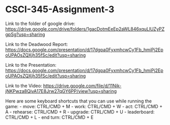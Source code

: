 # CSCI-345-Assignment-3

Link to the folder of google drive: https://drive.google.com/drive/folders/1gacDotmEeEp2aWL846xquLlUZyPZgpSg?usp=sharing

Link to the Deadwood Report: https://docs.google.com/presentation/d/17dgpa0FyxmhcwCy1Fb_hmiPj2EpoUPAOsZQXjh35fSc/edit?usp=sharing

Link to the Presentation: https://docs.google.com/presentation/d/17dgpa0FyxmhcwCy1Fb_hmiPj2EpoUPAOsZQXjh35fSc/edit?usp=sharing

Link to the Video: https://drive.google.com/file/d/11Nik-jNKPwza8QjvA17E8Jrw27qGY6PP/view?usp=sharing

Here are some keyboard shortcuts that you can use while running the game:
    - move: 
        CTRL/CMD + M
    - work: 
        CTRL/CMD + W
    - act: 
        CTRL/CMD + A
    - rehearse: 
        CTRL/CMD + R
    - upgrade: 
        CTRL/CMD + U
    - leaderboard: 
        CTRL/CMD + L
    - end turn: 
        CTRL/CMD + E